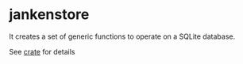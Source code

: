 # jankenstore

It creates a set of generic functions to operate on a SQLite database.

See [crate](https://crates.io/crates/jankenstore) for details
